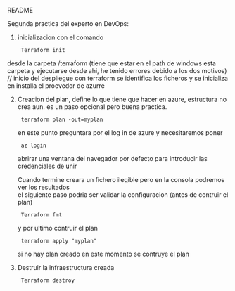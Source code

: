 README

Segunda practica del experto en DevOps:

1. inicializacion con el comando
      
        Terraform init
   
desde la carpeta /terraform (tiene que estar en el path de windows esta carpeta y ejecutarse desde ahi, he tenido errores debido a los dos motivos)  // inicio del despliegue con terraform
se identifica los ficheros y se inicializa en installa el proevedor de azurre

2. Creacion del plan, define lo que tiene que hacer en azure, estructura no crea aun. es un paso opcional pero buena practica.

        terraform plan -out=myplan

    en este punto preguntara por el log in de azure y necesitaremos poner
        
        az login

    abrirar una ventana del navegador por defecto para introducir las credenciales de unir

    Cuando termine creara un fichero ilegible pero en la consola podremos ver los resultados  
    el siguiente paso podria ser validar la configuracion (antes de contruir el plan)

        Terraform fmt
  
    y por ultimo contruir el plan
        
        terraform apply "myplan" 
    
    si no hay plan creado en este momento se contruye el plan

3. Destruir la infraestructura creada
    
        Terraform destroy

        


